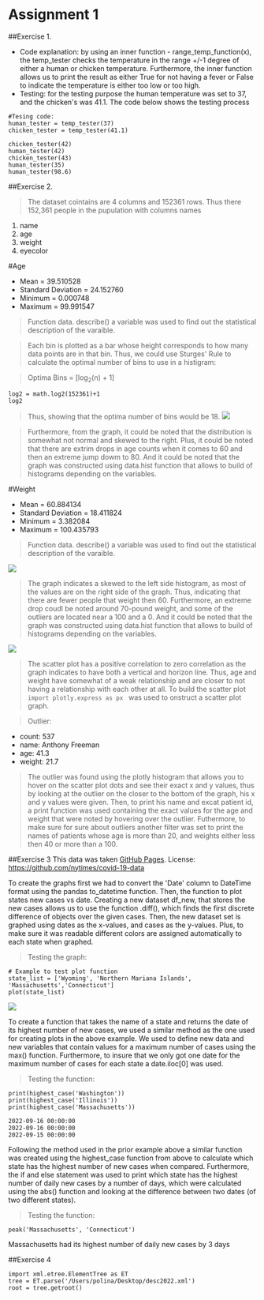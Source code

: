 # Assignment 1 

##Exercise 1.  
- Code explanation: by using an inner function - range_temp_function(x), the temp_tester  checks the temperature in the range +/-1 degree of either a human or chicken temperature. Furthermore, the inner function allows us to print the result as either True for not having a fever or False to indicate the temperature is either too low or too high.
- Testing: for the testing purpose the human temperature was set to 37, and the chicken's was 41.1. The code below shows  the testing process 
```
#Tesing code:
human_tester = temp_tester(37)
chicken_tester = temp_tester(41.1)

chicken_tester(42)
human_tester(42)
chicken_tester(43)
human_tester(35)
human_tester(98.6)
```

##Exercise 2. 

>The dataset cointains are 4 columns and 152361 rows. Thus there 152,361 people in the pupulation with columns names 
1. name
2. age
3. weight
4. eyecolor

#Age

- Mean = 39.510528
- Standard Deviation = 24.152760
- Minimum = 0.000748
- Maximum = 99.991547

> Function data. describe() a variable was used to find out the statistical description of the varaible.

>Each bin is plotted as a bar whose height corresponds to how many data points are in that bin. Thus, we could use Sturges' Rule to calculate the optimal number of bins to use in a histigram: 

>Optima Bins = [log<sub>2</sub>(n) + 1]
```
log2 = math.log2(152361)+1  
log2
```
> Thus, showing that the optima number of bins would be 18. 
![](age_histogram.png)

>Furthermore, from the graph, it could be noted that the distribution is somewhat not normal and skewed to the right. Plus, it could be noted that there are extrim drops in age counts when it comes to 60 and then an extreme jump dowm to 80. And it could be noted that the graph was constructed using data.hist function that allows to build of histograms depending on the variables. 

#Weight 

- Mean = 60.884134
- Standard Deviation = 18.411824
- Minimum = 3.382084
- Maximum = 100.435793
> Function data. describe() a variable was used to find out the statistical description of the varaible.

![](weight_histogram.png)

> The graph indicates a skewed to the left side histogram, as most of the values are on the right side of the graph. Thus, indicating that there are fewer people that weight then 60. Furthermore, an extreme drop coudl be noted around 70-pound weight, and some of the outliers are located near a 100 and a 0. And it could be noted that the graph was constructed using data.hist function that allows to build of histograms depending on the variables. 

![](newplot.png)

> The scatter plot has a positive correlation to zero correlation as the graph indicates to have both a vertical and horizon line. Thus, age and weight have somewhat of a weak relationship and are closer to not having a relationship with each other at all. To build the scatter plot ```import plotly.express as px ``` was used to onstruct  a scatter plot graph. 


> Outlier: 
- count: 537
- name: Anthony Freeman
- age: 41.3
- weight: 21.7

> The outlier was found using the plotly histogram that allows you to hover on the scatter plot dots and see their exact x and y values, thus by looking at the outlier on the closer to the bottom of the graph, his x and y values were given. Then, to print his name and excat patient id, a print function was used containing the  exact values for the age and weight that were noted by hovering over the outlier. Futhermore, to make sure for sure about outliers another filter was set to print the names of patients whose age is more than 20, and weights either less then 40 or more than a 100. 


##Exercise 3
This data was taken [GitHub Pages](github.com/nytimes/covid-19-data).
License:
https://github.com/nytimes/covid-19-data

To create the graphs first we had to convert the 'Date' column to DateTime format using the pandas to_datetime function. Then, the function to plot states new cases vs date. Creating a new dataset df_new, that stores the new cases allows us to use the function .diff(), which finds the first discrete difference of objects over the given cases. Then, the new dataset set is graphed using dates as the x-values, and cases as the y-values. Plus, to make sure it was readable different colors are assigned automatically to each state when graphed. 

> Testing the graph:
```
# Example to test plot function
state_list = ['Wyoming', 'Northern Mariana Islands', 'Massachusetts','Connecticut']
plot(state_list)
```
![](3_1.png)

To create a function that takes the name of a state and returns the date of its highest number of new cases, we used a similar method as the one used for creating plots in the above example. We used to define new data and new variables that contain values for a maximum number of cases using the max() function. Furthermore, to insure that we only got one date for the maximum number of cases for each state a date.iloc[0] was used. 

>Testing the function: 
```
print(highest_case('Washington'))
print(highest_case('Illinois'))
print(highest_case('Massachusetts'))

2022-09-16 00:00:00
2022-09-16 00:00:00
2022-09-15 00:00:00
```
Following the method used in the prior example above a similar function was created using the highest_case function from above to calculate which state has the highest number of new cases when compared. Furthermore, the if and else statement was used to print which state has the highest number of daily new cases by a number of days, which were calculated using the abs() function and looking at the difference between two dates (of two different states).

>Testing the function: 
```
peak('Massachusetts', 'Connecticut')
```
Massachusetts had its highest number of daily new cases by 3 days

##Exercise 4
```
import xml.etree.ElementTree as ET
tree = ET.parse('/Users/polina/Desktop/desc2022.xml')
root = tree.getroot()
```
